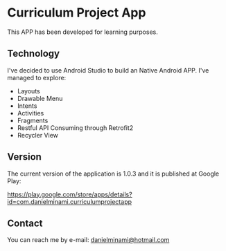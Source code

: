 # Curriculum Project App
This APP has been developed for learning purposes. 

## Technology
I've decided to use Android Studio to build an Native Android APP. I've managed to explore:  
  - Layouts
  - Drawable Menu
  - Intents
  - Activities
  - Fragments
  - Restful API Consuming through Retrofit2
  - Recycler View

## Version
The current version of the application is 1.0.3 and it is published at Google Play: 

https://play.google.com/store/apps/details?id=com.danielminami.curriculumprojectapp


## Contact
You can reach me by e-mail: danielminami@hotmail.com
